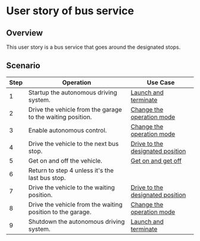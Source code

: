 # User story of bus service

## Overview

This user story is a bus service that goes around the designated stops.

## Scenario

| Step | Operation                                                  | Use Case                                                                      |
| ---- | ---------------------------------------------------------- | ----------------------------------------------------------------------------- |
| 1    | Startup the autonomous driving system.                     | [Launch and terminate](../use-cases/launch-terminate.md)                      |
| 2    | Drive the vehicle from the garage to the waiting position. | [Change the operation mode](../use-cases/change-operation-mode.md)            |
| 3    | Enable autonomous control.                                 | [Change the operation mode](../use-cases/change-operation-mode.md)            |
| 4    | Drive the vehicle to the next bus stop.                    | [Drive to the designated position](../use-cases/drive-designated-position.md) |
| 5    | Get on and off the vehicle.                                | [Get on and get off](../use-cases/get-on-off.md)                              |
| 6    | Return to step 4 unless it's the last bus stop.            |                                                                               |
| 7    | Drive the vehicle to the waiting position.                 | [Drive to the designated position](../use-cases/drive-designated-position.md) |
| 8    | Drive the vehicle from the waiting position to the garage. | [Change the operation mode](../use-cases/change-operation-mode.md)            |
| 9    | Shutdown the autonomous driving system.                    | [Launch and terminate](../use-cases/launch-terminate.md)                      |
